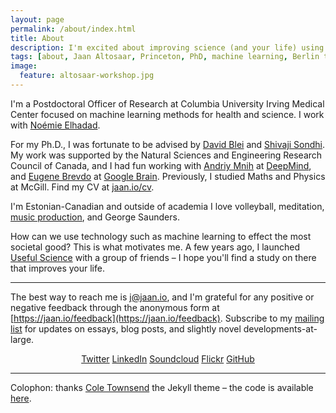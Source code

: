 ```yaml
---
layout: page
permalink: /about/index.html
title: About
description: I'm excited about improving science (and your life) using machine learning and design.
tags: [about, Jaan Altosaar, Princeton, PhD, machine learning, Berlin techno, deep house, collective behavior, columbia, physics, computer science, useful science, design, artificial intelligence, intelligent design]
image:
  feature: altosaar-workshop.jpg
---
```

I'm a Postdoctoral Officer of Research at Columbia University Irving Medical Center focused on machine learning methods for health and science. I work with [Noémie Elhadad](http://people.dbmi.columbia.edu/noemie/).

For my Ph.D., I was fortunate to be advised by [David Blei](http://www.cs.columbia.edu/~blei/) and [Shivaji Sondhi](http://www.princeton.edu/~sondhi/).  My work was supported by the Natural Sciences and Engineering Research Council of Canada, and I had fun working with [Andriy Mnih](https://www.cs.toronto.edu/~amnih/) at [DeepMind](http://deepmind.com/), and [Eugene Brevdo](https://web.math.princeton.edu/~ebrevdo/) at [Google Brain](https://research.google.com/). Previously, I studied Maths and Physics at McGill. Find my CV at [jaan.io/cv](https://jaan.io/cv).

I'm Estonian-Canadian and outside of academia I love volleyball, meditation, [music production](https://soundcloud.com/lyfos), and George Saunders. 

How can we use technology such as machine learning to effect the most societal good? This is what motivates me. A few years ago, I launched [Useful Science](http://usefulscience.org) with a group of friends – I hope you'll find a study on there that improves your life.

---

The best way to reach me is [j@jaan.io](mailto:j@jaan.io), and I'm grateful for any positive or negative feedback through the anonymous form at [https://jaan.io/feedback](https://jaan.io/feedback). Subscribe to my <a href="http://tinyletter.com/altosaar"><i class="fas fa-newspaper"></i> mailing list</a> for updates on essays, blog posts, and slightly novel developments-at-large.

<p style="text-align:center">
<a href="https://twitter.com/thejaan"><i class="fab fa-twitter"></i>Twitter</a>
<a href="http://www.linkedin.com/in/jaanaltosaar"><i class="fab fa-linkedin"></i>LinkedIn</a>
<a href="https://soundcloud.com/lyfos"><i class="fab fa-soundcloud"></i>Soundcloud</a>
<a href="https://www.flickr.com/photos/thejaan/"><i class="fab fa-flickr"></i>Flickr</a>
<a href="https://github.com/jaanli"><i class="fab fa-github"></i>GitHub</a>
</p>


---

Colophon: thanks [Cole Townsend](http://coletownsend.com/) the Jekyll theme – the code is available [here](https://github.com/altosaar/jaan.io).






